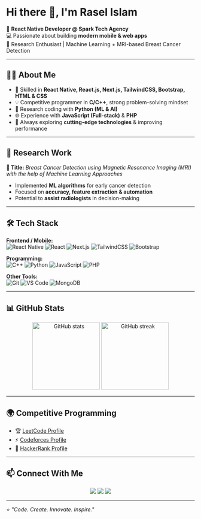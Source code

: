 # Hi there 👋, I'm Rasel Islam  

🚀 **React Native Developer @ Spark Tech Agency**  
💻 Passionate about building **modern mobile & web apps**  
🔬 Research Enthusiast | Machine Learning + MRI-based Breast Cancer Detection  

---

## 🧑‍💻 About Me  
- 🌟 Skilled in **React Native, React.js, Next.js, TailwindCSS, Bootstrap, HTML & CSS**  
- 💡 Competitive programmer in **C/C++**, strong problem-solving mindset  
- 🐍 Research coding with **Python (ML & AI)**  
- 🌐 Experience with **JavaScript (Full-stack)** & **PHP**  
- 🎯 Always exploring **cutting-edge technologies** & improving performance  

---

## 🔬 Research Work  
**📌 Title:** *Breast Cancer Detection using Magnetic Resonance Imaging (MRI) with the help of Machine Learning Approaches*  
- Implemented **ML algorithms** for early cancer detection  
- Focused on **accuracy, feature extraction & automation**  
- Potential to **assist radiologists** in decision-making  

---

## 🛠️ Tech Stack  

**Frontend / Mobile:**  
![React Native](https://img.shields.io/badge/React%20Native-20232A?style=for-the-badge&logo=react&logoColor=61DAFB) 
![React](https://img.shields.io/badge/React.js-20232A?style=for-the-badge&logo=react&logoColor=61DAFB) 
![Next.js](https://img.shields.io/badge/Next.js-black?style=for-the-badge&logo=next.js) 
![TailwindCSS](https://img.shields.io/badge/TailwindCSS-06B6D4?style=for-the-badge&logo=tailwindcss&logoColor=white) 
![Bootstrap](https://img.shields.io/badge/Bootstrap-563D7C?style=for-the-badge&logo=bootstrap&logoColor=white)

**Programming:**  
![C++](https://img.shields.io/badge/C++-00599C?style=for-the-badge&logo=cplusplus&logoColor=white) 
![Python](https://img.shields.io/badge/Python-FFD43B?style=for-the-badge&logo=python&logoColor=blue) 
![JavaScript](https://img.shields.io/badge/JavaScript-323330?style=for-the-badge&logo=javascript&logoColor=F7DF1E) 
![PHP](https://img.shields.io/badge/PHP-777BB4?style=for-the-badge&logo=php&logoColor=white)

**Other Tools:**  
![Git](https://img.shields.io/badge/Git-F05033?style=for-the-badge&logo=git&logoColor=white) 
![VS Code](https://img.shields.io/badge/VS%20Code-0078D7?style=for-the-badge&logo=visualstudiocode&logoColor=white) 
![MongoDB](https://img.shields.io/badge/MongoDB-4EA94B?style=for-the-badge&logo=mongodb&logoColor=white)  

---

## 📊 GitHub Stats  

<p align="center">
  <img src="https://github-readme-stats.vercel.app/api?username=YOUR_GITHUB_USERNAME&show_icons=true&theme=radical" alt="GitHub stats" height="180"/>
  <img src="https://github-readme-streak-stats.herokuapp.com/?user=YOUR_GITHUB_USERNAME&theme=radical" alt="GitHub streak" height="180"/>
</p>

---

## 🌍 Competitive Programming  

- 🏆 [LeetCode Profile](your-leetcode-link)  
- ⚡ [Codeforces Profile](your-codeforces-link)  
- 🎯 [HackerRank Profile](your-hackerrank-link)  

---

## 📫 Connect With Me  

<p align="center">
  <a href="https://www.linkedin.com/in/YOUR_LINKEDIN"><img src="https://img.shields.io/badge/LinkedIn-0077B5?style=for-the-badge&logo=linkedin&logoColor=white"/></a>
  <a href="https://github.com/YOUR_GITHUB_USERNAME"><img src="https://img.shields.io/badge/GitHub-100000?style=for-the-badge&logo=github&logoColor=white"/></a>
  <a href="https://www.youtube.com/@YOUR_YOUTUBE"><img src="https://img.shields.io/badge/YouTube-FF0000?style=for-the-badge&logo=youtube&logoColor=white"/></a>
</p>

---

⭐️ *"Code. Create. Innovate. Inspire."*  
